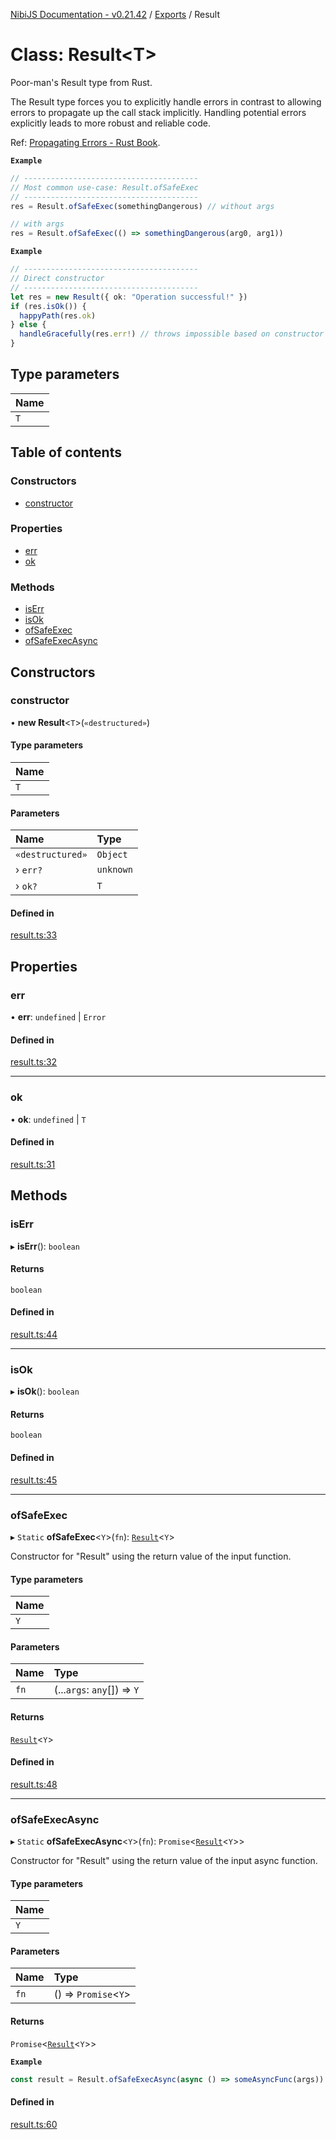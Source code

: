 [NibiJS Documentation - v0.21.42](../intro.md) / [Exports](../modules.md) / Result

# Class: Result<T\>

Poor-man's Result type from Rust.

The Result type forces you to explicitly handle errors in contrast to allowing
errors to propagate up the call stack implicitly. Handling potential errors
explicitly leads to more robust and reliable code.

Ref: <a href="https://doc.rust-lang.org/book/ch09-02-recoverable-errors-with-result.html#propagating-errors">Propagating Errors - Rust Book</a>.

**`Example`**

```ts
// ---------------------------------------
// Most common use-case: Result.ofSafeExec
// ---------------------------------------
res = Result.ofSafeExec(somethingDangerous) // without args

// with args
res = Result.ofSafeExec(() => somethingDangerous(arg0, arg1))
```

**`Example`**

```ts
// ---------------------------------------
// Direct constructor
// ---------------------------------------
let res = new Result({ ok: "Operation successful!" })
if (res.isOk()) {
  happyPath(res.ok)
} else {
  handleGracefully(res.err!) // throws impossible based on constructor args
}
```

## Type parameters

| Name |
| :--- |
| `T`  |

## Table of contents

### Constructors

- [constructor](Result.md#constructor)

### Properties

- [err](Result.md#err)
- [ok](Result.md#ok)

### Methods

- [isErr](Result.md#iserr)
- [isOk](Result.md#isok)
- [ofSafeExec](Result.md#ofsafeexec)
- [ofSafeExecAsync](Result.md#ofsafeexecasync)

## Constructors

### constructor

• **new Result**<`T`\>(`«destructured»`)

#### Type parameters

| Name |
| :--- |
| `T`  |

#### Parameters

| Name             | Type      |
| :--------------- | :-------- |
| `«destructured»` | `Object`  |
| › `err?`         | `unknown` |
| › `ok?`          | `T`       |

#### Defined in

[result.ts:33](https://github.com/NibiruChain/ts-sdk/blob/f607ea4/packages/nibijs/src/result.ts#L33)

## Properties

### err

• **err**: `undefined` \| `Error`

#### Defined in

[result.ts:32](https://github.com/NibiruChain/ts-sdk/blob/f607ea4/packages/nibijs/src/result.ts#L32)

---

### ok

• **ok**: `undefined` \| `T`

#### Defined in

[result.ts:31](https://github.com/NibiruChain/ts-sdk/blob/f607ea4/packages/nibijs/src/result.ts#L31)

## Methods

### isErr

▸ **isErr**(): `boolean`

#### Returns

`boolean`

#### Defined in

[result.ts:44](https://github.com/NibiruChain/ts-sdk/blob/f607ea4/packages/nibijs/src/result.ts#L44)

---

### isOk

▸ **isOk**(): `boolean`

#### Returns

`boolean`

#### Defined in

[result.ts:45](https://github.com/NibiruChain/ts-sdk/blob/f607ea4/packages/nibijs/src/result.ts#L45)

---

### ofSafeExec

▸ `Static` **ofSafeExec**<`Y`\>(`fn`): [`Result`](Result.md)<`Y`\>

Constructor for "Result" using the return value of the input function.

#### Type parameters

| Name |
| :--- |
| `Y`  |

#### Parameters

| Name | Type                        |
| :--- | :-------------------------- |
| `fn` | (...`args`: `any`[]) => `Y` |

#### Returns

[`Result`](Result.md)<`Y`\>

#### Defined in

[result.ts:48](https://github.com/NibiruChain/ts-sdk/blob/f607ea4/packages/nibijs/src/result.ts#L48)

---

### ofSafeExecAsync

▸ `Static` **ofSafeExecAsync**<`Y`\>(`fn`): `Promise`<[`Result`](Result.md)<`Y`\>\>

Constructor for "Result" using the return value of the input async function.

#### Type parameters

| Name |
| :--- |
| `Y`  |

#### Parameters

| Name | Type                  |
| :--- | :-------------------- |
| `fn` | () => `Promise`<`Y`\> |

#### Returns

`Promise`<[`Result`](Result.md)<`Y`\>\>

**`Example`**

```ts
const result = Result.ofSafeExecAsync(async () => someAsyncFunc(args))
```

#### Defined in

[result.ts:60](https://github.com/NibiruChain/ts-sdk/blob/f607ea4/packages/nibijs/src/result.ts#L60)
